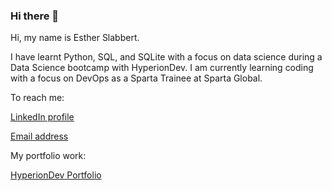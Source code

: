 ### Hi there 👋

<!--
**EstherSlabbert/EstherSlabbert** is a ✨ _special_ ✨ repository because its `README.md` (this file) appears on your GitHub profile.

Here are some ideas to get you started:

- 🔭 I’m currently working on ...
- 🌱 I’m currently learning ...
- 👯 I’m looking to collaborate on ...
- 🤔 I’m looking for help with ...
- 💬 Ask me about ...
- 📫 How to reach me: ...
- 😄 Pronouns: ...
- ⚡ Fun fact: ...
-->
Hi, my name is Esther Slabbert.

I have learnt Python, SQL, and SQLite with a focus on data science during a Data Science bootcamp with HyperionDev.
I am currently learning coding with a focus on DevOps as a Sparta Trainee at Sparta Global.

To reach me:


[LinkedIn profile](https://www.linkedin.com/in/esther-slabbert-b7a027255/)


[Email address](super.ejs@gmail.com)


My portfolio work:



[HyperionDev Portfolio](https://www.hyperiondev.com/portfolio/109716/)
